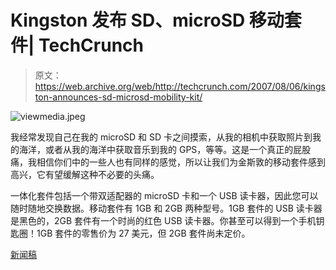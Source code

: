 # Kingston 发布 SD、microSD 移动套件| TechCrunch

> 原文：<https://web.archive.org/web/http://techcrunch.com/2007/08/06/kingston-announces-sd-microsd-mobility-kit/>

![viewmedia.jpeg](img/b706d8b661ac2ad9de935f63115fcdb7.png)

我经常发现自己在我的 microSD 和 SD 卡之间摸索，从我的相机中获取照片到我的海洋，或者从我的海洋中获取音乐到我的 GPS，等等。这是一个真正的屁股痛，我相信你们中的一些人也有同样的感觉，所以让我们为金斯敦的移动套件感到高兴，它有望缓解这种不必要的头痛。

一体化套件包括一个带双适配器的 microSD 卡和一个 USB 读卡器，因此您可以随时随地交换数据。移动套件有 1GB 和 2GB 两种型号。1GB 套件的 USB 读卡器是黑色的，2GB 套件有一个时尚的红色 USB 读卡器。你甚至可以得到一个手机钥匙圈！1GB 套件的零售价为 27 美元，但 2GB 套件尚未定价。

[新闻稿](https://web.archive.org/web/20150312091631/http://home.businesswire.com/portal/site/google/index.jsp?ndmViewId=news_view&newsId=20070806005626&newsLang=en)
